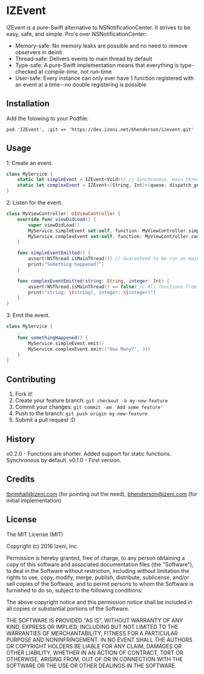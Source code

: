 # IZEvent

IZEvent is a pure-Swift alternative to NSNotificationCenter. It strives to be easy, safe, and simple. Pro's over NSNotificationCenter:

- Memory-safe: No memory leaks are possible and no need to remove observers in deinit
- Thread-safe: Delivers events to main thread by default
- Type-safe: A pure-Swift implementation means that everything is type-checked at _compile-time_, not run-time
- User-safe: Every instance can only ever have 1 function registered with an event at a time--no double registering is possible

## Installation

Add the folowing to your Podfile:

```
pod 'IZEvent', :git => 'https://dev.izeni.net/bhenderson/izevent.git'
```

## Usage

1: Create an event.

```swift
class MyService {
    static let simpleEvent = IZEvent<Void>() // Synchronous, main thread delivery by default.
    static let complexEvent = IZEvent<(String, Int)>(queue: dispatch_get_global_queue(DISPATCH_QUEUE_PRIORITY_BACKGROUND, 0))
}
```

2: Listen for the event.

```swift
class MyViewController: UIViewController {
    override func viewDidLoad() {
        super.viewDidLoad()
        MyService.simpleEvent.set(self, function: MyViewController.simpleEventEmitted)
        MyService.complexEvent.set(self, function: MyViewController.complexEventEmitted)
    }

    func simpleEventEmitted() {
        assert(NSThread.isMainThread()) // Guaranteed to be run on main thread.
        print("Something happened!")
    }

    func complexEventEmitted(string: String, integer: Int) {
        assert(NSThread.isMainThread() == false) // All functions from this event are delivered on the background thread.
        print("string: \(string), integer: \(integer)")
    }
}
```

3: Emit the event.

```swift
class MyService {
    ...
    func somethingHappened() {
        MyService.simpleEvent.emit()
        MyService.complexEvent.emit(("How Many?", 3))
    }
}
```

## Contributing

1. Fork it!
2. Create your feature branch: `git checkout -b my-new-feature`
3. Commit your changes: `git commit -am 'Add some feature'`
4. Push to the branch: `git push origin my-new-feature`
5. Submit a pull request :D

## History

v0.2.0 - Functions are shorter. Added support for static functions. Synchronous by default.
v0.1.0 - First version.

## Credits

tbrimhall@izeni.com (for pointing out the need), bhenderson@izeni.com (for initial implementation)

## License

The MIT License (MIT)

Copyright (c) 2016 Izeni, Inc.

Permission is hereby granted, free of charge, to any person obtaining a copy of this software and associated documentation files (the "Software"), to deal in the Software without restriction, including without limitation the rights to use, copy, modify, merge, publish, distribute, sublicense, and/or sell copies of the Software, and to permit persons to whom the Software is furnished to do so, subject to the following conditions:

The above copyright notice and this permission notice shall be included in all copies or substantial portions of the Software.

THE SOFTWARE IS PROVIDED "AS IS", WITHOUT WARRANTY OF ANY KIND, EXPRESS OR IMPLIED, INCLUDING BUT NOT LIMITED TO THE WARRANTIES OF MERCHANTABILITY, FITNESS FOR A PARTICULAR PURPOSE AND NONINFRINGEMENT. IN NO EVENT SHALL THE AUTHORS OR COPYRIGHT HOLDERS BE LIABLE FOR ANY CLAIM, DAMAGES OR OTHER LIABILITY, WHETHER IN AN ACTION OF CONTRACT, TORT OR OTHERWISE, ARISING FROM, OUT OF OR IN CONNECTION WITH THE SOFTWARE OR THE USE OR OTHER DEALINGS IN THE SOFTWARE.
